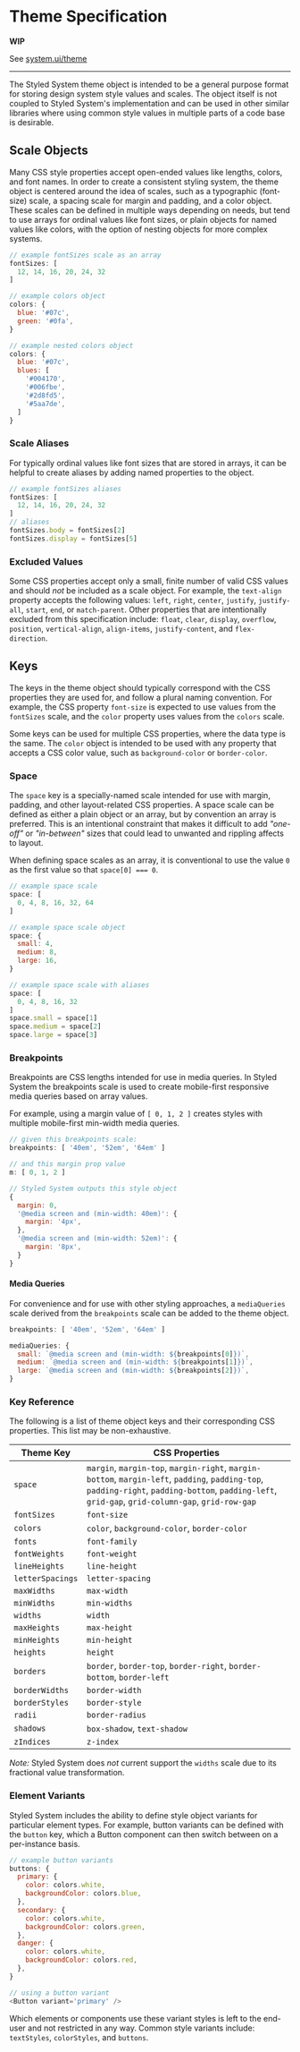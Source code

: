 
# Theme Specification

**WIP**

See [system.ui/theme](https://system-ui.com/theme)

---

The Styled System theme object is intended to be a general purpose format for storing design system style values and scales.
The object itself is not coupled to Styled System's implementation and can be used in other similar libraries where using common style values in multiple parts of a code base is desirable.

## Scale Objects

Many CSS style properties accept open-ended values like lengths, colors, and font names.
In order to create a consistent styling system, the theme object is centered around the idea of scales, such as a typographic (font-size) scale, a spacing scale for margin and padding, and a color object.
These scales can be defined in multiple ways depending on needs, but tend to use arrays for ordinal values like font sizes, or plain objects for named values like colors, with the option of nesting objects for more complex systems.

```js
// example fontSizes scale as an array
fontSizes: [
  12, 14, 16, 20, 24, 32
]
```

```js
// example colors object
colors: {
  blue: '#07c',
  green: '#0fa',
}
```

```js
// example nested colors object
colors: {
  blue: '#07c',
  blues: [
    '#004170',
    '#006fbe',
    '#2d8fd5',
    '#5aa7de',
  ]
}
```

### Scale Aliases

For typically ordinal values like font sizes that are stored in arrays, it can be helpful to create aliases by adding named properties to the object.

```js
// example fontSizes aliases
fontSizes: [
  12, 14, 16, 20, 24, 32
]
// aliases
fontSizes.body = fontSizes[2]
fontSizes.display = fontSizes[5]
```

### Excluded Values

Some CSS properties accept only a small, finite number of valid CSS values and should *not* be included as a scale object.
For example, the `text-align` property accepts the following values:
`left`, `right`, `center`, `justify`, `justify-all`, `start`, `end`, or `match-parent`.
Other properties that are intentionally excluded from this specification include: `float`, `clear`, `display`, `overflow`, `position`, `vertical-align`, `align-items`, `justify-content`, and `flex-direction`.

## Keys

The keys in the theme object should typically correspond with the CSS properties they are used for, and follow a plural naming convention.
For example, the CSS property `font-size` is expected to use values from the `fontSizes` scale, and the `color` property uses values from the `colors` scale.

Some keys can be used for multiple CSS properties, where the data type is the same. The `color` object is intended to be used with any property that accepts a CSS color value, such as `background-color` or `border-color`.


### Space

The `space` key is a specially-named scale intended for use with margin, padding, and other layout-related CSS properties.
A space scale can be defined as either a plain object or an array, but by convention an array is preferred.
This is an intentional constraint that makes it difficult to add *"one-off"* or *"in-between"* sizes that could lead to unwanted and rippling affects to layout.

When defining space scales as an array, it is conventional to use the value `0` as the first value so that `space[0] === 0`.

```js
// example space scale
space: [
  0, 4, 8, 16, 32, 64
]
```

```js
// example space scale object
space: {
  small: 4,
  medium: 8,
  large: 16,
}
```

```js
// example space scale with aliases
space: [
  0, 4, 8, 16, 32
]
space.small = space[1]
space.medium = space[2]
space.large = space[3]
```

### Breakpoints

Breakpoints are CSS lengths intended for use in media queries.
In Styled System the breakpoints scale is used to create mobile-first responsive media queries based on array values.

For example, using a margin value of `[ 0, 1, 2 ]` creates styles with multiple mobile-first min-width media queries.

```js
// given this breakpoints scale:
breakpoints: [ '40em', '52em', '64em' ]
```

```js
// and this margin prop value
m: [ 0, 1, 2 ]
```

```js
// Styled System outputs this style object
{
  margin: 0,
  '@media screen and (min-width: 40em)': {
    margin: '4px',
  },
  '@media screen and (min-width: 52em)': {
    margin: '8px',
  }
}
```

#### Media Queries

For convenience and for use with other styling approaches, a `mediaQueries` scale derived from the `breakpoints` scale can be added to the theme object.

```js
breakpoints: [ '40em', '52em', '64em' ]

mediaQueries: {
  small: `@media screen and (min-width: ${breakpoints[0]})`,
  medium: `@media screen and (min-width: ${breakpoints[1]})`,
  large: `@media screen and (min-width: ${breakpoints[2]})`,
}
```

### Key Reference

The following is a list of theme object keys and their corresponding CSS properties.
This list may be non-exhaustive.

Theme Key         | CSS Properties
------------------|--------------
`space`           | `margin`, `margin-top`, `margin-right`, `margin-bottom`, `margin-left`, `padding`, `padding-top`, `padding-right`, `padding-bottom`, `padding-left`, `grid-gap`, `grid-column-gap`, `grid-row-gap`
`fontSizes`       | `font-size`
`colors`          | `color`, `background-color`, `border-color`
`fonts`           | `font-family`
`fontWeights`     | `font-weight`
`lineHeights`     | `line-height`
`letterSpacings`  | `letter-spacing`
`maxWidths`       | `max-width`
`minWidths`       | `min-widths`
`widths`          | `width`
`maxHeights`      | `max-height`
`minHeights`      | `min-height`
`heights`         | `height`
`borders`         | `border`, `border-top`, `border-right`, `border-bottom`, `border-left`
`borderWidths`    | `border-width`
`borderStyles`    | `border-style`
`radii`           | `border-radius`
`shadows`         | `box-shadow`, `text-shadow`
`zIndices`        | `z-index`

*Note:* Styled System does *not* current support the `widths` scale due to its fractional value transformation.

### Element Variants

Styled System includes the ability to define style object variants for particular element types.
For example, button variants can be defined with the `button` key, which a Button component can then switch between on a per-instance basis.

```js
// example button variants
buttons: {
  primary: {
    color: colors.white,
    backgroundColor: colors.blue,
  },
  secondary: {
    color: colors.white,
    backgroundColor: colors.green,
  },
  danger: {
    color: colors.white,
    backgroundColor: colors.red,
  },
}

// using a button variant
<Button variant='primary' />
```

Which elements or components use these variant styles is left to the end-user and not restricted in any way.
Common style variants include: `textStyles`, `colorStyles`, and `buttons`.
